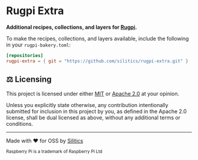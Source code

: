 # Rugpi Extra

**Additional recipes, collections, and layers for [Rugpi](https://rugpi.io).**

To make the recipes, collections, and layers available, include the following in your `rugpi-bakery.toml`:

```toml
[repositories]
rugpi-extra = { git = "https://github.com/silitics/rugpi-extra.git" }
```

## ⚖️ Licensing

This project is licensed under either [MIT](https://github.com/silitics/rugpi/blob/main/LICENSE-MIT) or [Apache 2.0](https://github.com/silitics/rugpi/blob/main/LICENSE-APACHE) at your opinion.

Unless you explicitly state otherwise, any contribution intentionally submitted for inclusion in this project by you, as defined in the Apache 2.0 license, shall be dual licensed as above, without any additional terms or conditions.

---

Made with ❤️ for OSS by [Silitics](https://www.silitics.com)

<sub>Raspberry Pi is a trademark of Raspberry Pi Ltd</sub>